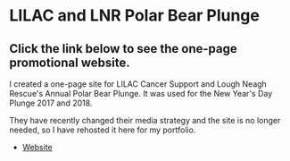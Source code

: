 LILAC and LNR Polar Bear Plunge
======================================

Click the link below to see the one-page promotional website.
--------------------

I created a one-page site for LILAC Cancer Support and Lough Neagh Rescue's Annual Polar Bear Plunge. It was used for the New Year's Day Plunge 2017 and 2018.

They have recently changed their media strategy and the site is no longer needed, so I have rehosted it here for my portfolio.

- [Website](https://taramcallister.github.io/polarplunge/)
